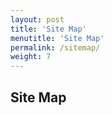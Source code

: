 ```yaml
---
layout: post
title: 'Site Map'
menutitle: 'Site Map'
permalink: /sitemap/
weight: 7
---
```

## Site Map